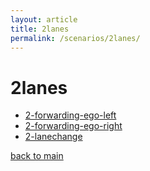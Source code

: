 ```yaml
---
layout: article
title: 2lanes
permalink: /scenarios/2lanes/
---
```


# 2lanes

- [2-forwarding-ego-left](\scenarios\2lanes\2-forwarding-ego-left)
- [2-forwarding-ego-right](\scenarios\2lanes\2-forwarding-ego-right)
- [2-lanechange](\scenarios\2lanes\2-lanechange)

[back to main](/)

